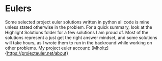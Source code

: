 # Eulers
Some selected project euler solutions written in python all code is mine unless stated otherwise in the problem.
For a quick summary, look at the Highlight Solutions folder for a few solutions I am proud of.
Most of the solutions represent a just get the right answer mindset, and some solutions will take hours, as I wrote them to run in the backround while working on other problems. 
My project euler account: [Mholtz]{https://projecteuler.net/about}
